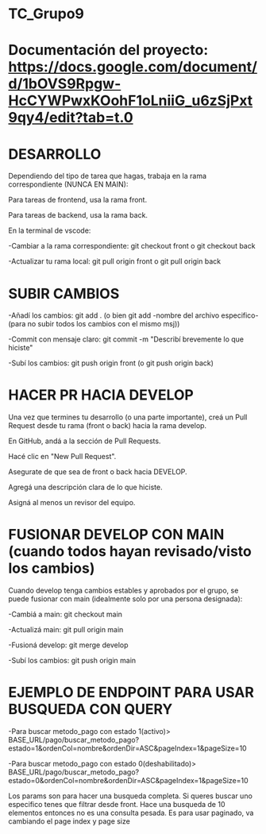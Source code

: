 # TC_Grupo9

# Documentación del proyecto: https://docs.google.com/document/d/1bOVS9Rpgw-HcCYWPwxKOohF1oLniiG_u6zSjPxt9qy4/edit?tab=t.0

# DESARROLLO

Dependiendo del tipo de tarea que hagas, trabaja en la rama correspondiente (NUNCA EN MAIN):

Para tareas de frontend, usa la rama front.

Para tareas de backend, usa la rama back.

En la terminal de vscode:

-Cambiar a la rama correspondiente: git checkout front o git checkout back

-Actualizar tu rama local: git pull origin front o git pull origin back

# SUBIR CAMBIOS

-Añadí los cambios: git add . (o bien git add -nombre del archivo especifico- (para no subir todos los cambios con el mismo msj))

-Commit con mensaje claro: git commit -m "Describí brevemente lo que hiciste"

-Subí los cambios: git push origin front (o git push origin back)

# HACER PR HACIA DEVELOP

Una vez que termines tu desarrollo (o una parte importante), creá un Pull Request desde tu rama (front o back) hacia la rama develop.

En GitHub, andá a la sección de Pull Requests.

Hacé clic en "New Pull Request".

Asegurate de que sea de front o back hacia DEVELOP.

Agregá una descripción clara de lo que hiciste.

Asigná al menos un revisor del equipo.

# FUSIONAR DEVELOP CON MAIN (cuando todos hayan revisado/visto los cambios)

Cuando develop tenga cambios estables y aprobados por el grupo, se puede fusionar con main (idealmente solo por una persona designada):

-Cambiá a main: git checkout main

-Actualizá main: git pull origin main

-Fusioná develop: git merge develop

-Subí los cambios: git push origin main

# EJEMPLO DE ENDPOINT PARA USAR BUSQUEDA CON QUERY

-Para buscar metodo_pago con estado 1(activo)> BASE_URL/pago/buscar_metodo_pago?estado=1&ordenCol=nombre&ordenDir=ASC&pageIndex=1&pageSize=10

-Para buscar metodo_pago con estado 0(deshabilitado)> BASE_URL/pago/buscar_metodo_pago?estado=0&ordenCol=nombre&ordenDir=ASC&pageIndex=1&pageSize=10

Los params son para hacer una busqueda completa. Si queres buscar uno especifico tenes que filtrar desde front. Hace una busqueda de 10 elementos entonces no es una consulta pesada. Es para usar paginado, va cambiando el page index y page size
